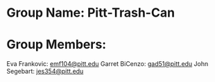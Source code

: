 # Group Name: Pitt-Trash-Can

# Group Members: 
Eva Frankovic: emf104@pitt.edu
Garret BiCenzo: gad51@pitt.edu
John Segebart: jes354@pitt.edu
